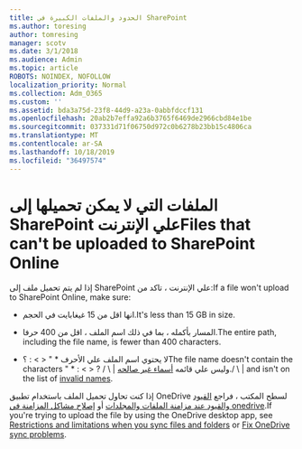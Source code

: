 ```yaml
---
title: الحدود والملفات الكبيرة في SharePoint
ms.author: toresing
author: tomresing
manager: scotv
ms.date: 3/1/2018
ms.audience: Admin
ms.topic: article
ROBOTS: NOINDEX, NOFOLLOW
localization_priority: Normal
ms.collection: Adm_O365
ms.custom: ''
ms.assetid: bda3a75d-23f8-44d9-a23a-0abbfdccf131
ms.openlocfilehash: 20ab2b7effa92a6b3765f6469de2966cbd84e1be
ms.sourcegitcommit: 037331d71f06750d972c0b6278b23bb15c4806ca
ms.translationtype: MT
ms.contentlocale: ar-SA
ms.lasthandoff: 10/18/2019
ms.locfileid: "36497574"
---
```

# <a name="files-that-cant-be-uploaded-to-sharepoint-online"></a><span data-ttu-id="4419c-102">الملفات التي لا يمكن تحميلها إلى SharePoint علي الإنترنت</span><span class="sxs-lookup"><span data-stu-id="4419c-102">Files that can't be uploaded to SharePoint Online</span></span>

<span data-ttu-id="4419c-103">إذا لم يتم تحميل ملف إلى SharePoint علي الإنترنت ، تاكد من:</span><span class="sxs-lookup"><span data-stu-id="4419c-103">If a file won't upload to SharePoint Online, make sure:</span></span>
  
- <span data-ttu-id="4419c-104">انها اقل من 15 غيغابايت في الحجم.</span><span class="sxs-lookup"><span data-stu-id="4419c-104">It's less than 15 GB in size.</span></span>
    
- <span data-ttu-id="4419c-105">المسار بأكمله ، بما في ذلك اسم الملف ، اقل من 400 حرفا.</span><span class="sxs-lookup"><span data-stu-id="4419c-105">The entire path, including the file name, is fewer than 400 characters.</span></span>
    
- <span data-ttu-id="4419c-106">لا يحتوي اسم الملف علي الأحرف \* " \< \> : ؟</span><span class="sxs-lookup"><span data-stu-id="4419c-106">The file name doesn't contain the characters " \* : \< \> ?</span></span> <span data-ttu-id="4419c-107">/ \ | وليس علي قائمه [أسماء غير صالحه](https://go.microsoft.com/fwlink/?linkid=866430).</span><span class="sxs-lookup"><span data-stu-id="4419c-107">/ \ | and isn't on the list of [invalid names](https://go.microsoft.com/fwlink/?linkid=866430).</span></span>
    
<span data-ttu-id="4419c-108">إذا كنت تحاول تحميل الملف باستخدام تطبيق OneDrive لسطح المكتب ، فراجع [القيود والقيود عند مزامنة الملفات والمجلدات](http://go.microsoft.com/fwlink/p/?LinkID=717734) أو [إصلاح مشاكل المزامنة في onedrive](https://go.microsoft.com/fwlink/?linkid=866431).</span><span class="sxs-lookup"><span data-stu-id="4419c-108">If you're trying to upload the file by using the OneDrive desktop app, see [Restrictions and limitations when you sync files and folders](http://go.microsoft.com/fwlink/p/?LinkID=717734) or [Fix OneDrive sync problems](https://go.microsoft.com/fwlink/?linkid=866431).</span></span>
  


